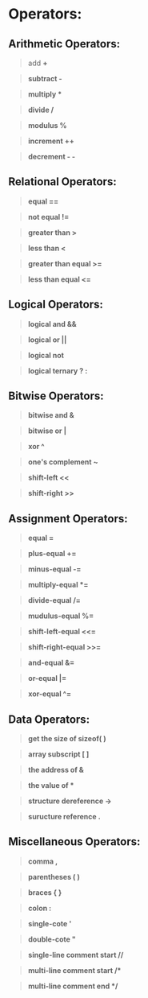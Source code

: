 # Operators:
## Arithmetic Operators:
> add <b>+

> subtract <b>-

> multiply <b>*

> divide <b>/

> modulus <b>%

> increment <b>++

> decrement <b>- -

## Relational Operators:
> equal <b>==

> not equal <b>!=

> greater than <b>>

> less than <b><

> greater than equal <b>>=

> less than equal <b><=

## Logical Operators:
> logical and <b>&&

> logical or <b>||

> logical <b>not

> logical ternary <b>? :

## Bitwise Operators:
> bitwise and <b>&

> bitwise or <b>|

> xor <b>^

> one's complement <b>~

> shift-left <b><<

> shift-right <b>>>

## Assignment Operators:
> equal <b>=

> plus-equal <b>+=

> minus-equal <b>-=

> multiply-equal <b>*=

> divide-equal <b>/=

> mudulus-equal <b>%=

> shift-left-equal <b><<=

> shift-right-equal <b>>>=

> and-equal <b>&=

> or-equal <b>|=

> xor-equal <b>^=

## Data Operators:
> get the size of <b>sizeof( )

> array subscript <b>[ ]

> the address of <b>&

> the value of <b>*

> structure dereference <b>->

> suructure reference <b>.

## Miscellaneous Operators:
> comma <b>,

> parentheses <b>( )

> braces <b>{ }

> colon <b>:

> single-cote <b>'

> double-cote <b>"

> single-line comment start <b>//

> multi-line comment start <b>/*

> multi-line comment end <b>*/
